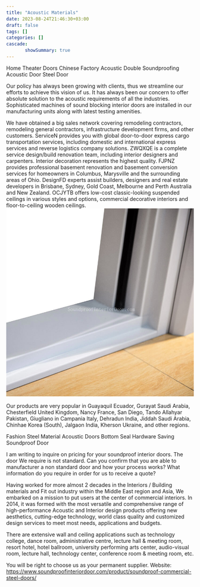```yaml
---
title: "Acoustic Materials"
date: 2023-08-24T21:46:30+03:00
draft: false
tags: []
categories: []
cascade: 
       showSummary: true
---
```

Home Theater Doors Chinese Factory Acoustic Double Soundproofing Acoustic Door Steel Door

Our policy has always been growing with clients, thus we streamline our efforts to achieve this vision of us. It has always been our concern to offer absolute solution to the acoustic requirements of all the industries. Sophisticated machines of sound blocking interior doors are installed in our manufacturing units along with latest testing amenities.

We have obtained a big sales network covering remodeling contractors, remodeling general contractors, infrastructure development firms, and other customers. ServiceN provides you with global door-to-door express cargo transportation services, including domestic and international express services and reverse logistics company solutions. ZWQXQE is a complete service design/build renovation team, including interior designers and carpenters. Interior decoration represents the highest quality. FJPNZ provides professional basement renovation and basement conversion services for homeowners in Columbus, Marysville and the surrounding areas of Ohio. DesignFD experts assist builders, designers and real estate developers in Brisbane, Sydney, Gold Coast, Melbourne and Perth Australia and New Zealand. OCJYTB offers low-cost classic-looking suspended ceilings in various styles and options, commercial decorative interiors and floor-to-ceiling wooden ceilings.
![](commercial-steel-doors.jpg)

Our products are very popular in Guayaquil Ecuador, Gurayat Saudi Arabia, Chesterfield United Kingdom, Nancy France, San Diego, Tando Allahyar Pakistan, Giugliano in Campania Italy, Dehradun India, Jiddah Saudi Arabia, Chinhae Korea (South), Jalgaon India, Kherson Ukraine, and other regions.

Fashion Steel Material Acoustic Doors Bottom Seal Hardware Saving Soundproof Door

I am writing to inquire on pricing for your soundproof interior doors. The door We require is not standard. Can you confirm that you are able to manufacturer a non standard door and how your process works? What information do you require in order for us to receive a quote?

Having worked for more almost 2 decades in the Interiors / Building materials and Fit out industry within the Middle East region and Asia, We embarked on a mission to put users at the center of commercial interiors. In 2014, it was formed with the most versatile and comprehensive range of high-performance Acoustic and Interior design products offering new aesthetics, cutting-edge technology, world class quality and customized design services to meet most needs, applications and budgets.

There are extensive wall and ceiling applications such as technology college, dance room, administrative centre, lecture hall & meeting room, resort hotel, hotel ballroom, university performing arts center, audio-visual room, lecture hall, technology center, conference room & meeting room, etc.

You will be right to choose us as your permanent supplier.
Website: https://www.soundproofinteriordoor.com/product/soundproof-commercial-steel-doors/


